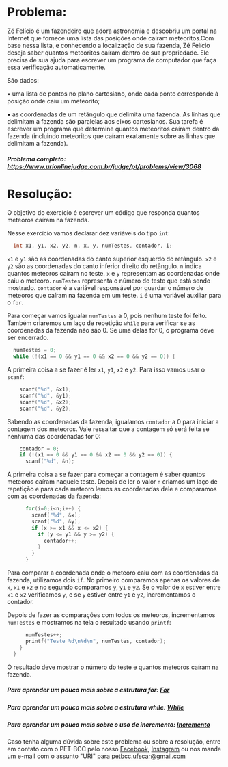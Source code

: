 # Problema:
Zé Felício é um fazendeiro que adora astronomia e descobriu um portal na Internet que fornece uma lista das posições onde caíram meteoritos.Com base nessa lista, e conhecendo a localização de sua fazenda, Zé Felício deseja saber quantos meteoritos caíram dentro de sua propriedade. Ele precisa de sua ajuda para escrever um programa de computador que faça essa verificação automaticamente.

São dados:

• uma lista de pontos no plano cartesiano, onde cada ponto corresponde à posição onde caiu um meteorito;

• as coordenadas de um retângulo que delimita uma fazenda. As linhas que delimitam a fazenda são paralelas aos eixos cartesianos. Sua tarefa é escrever um programa que determine quantos meteoritos caíram dentro da fazenda (incluindo meteoritos que caíram exatamente sobre as linhas que delimitam a fazenda).

##### Problema completo: https://www.urionlinejudge.com.br/judge/pt/problems/view/3068

# Resolução:

O objetivo do exercício é escrever um código que responda quantos meteoros caíram na fazenda.

Nesse exercício vamos declarar dez variáveis do tipo `int`:
```c
  int x1, y1, x2, y2, n, x, y, numTestes, contador, i;
```
`x1` e `y1` são as coordenadas do canto superior esquerdo do retângulo. `x2` e `y2` são as coordenadas do canto inferior direito do retângulo. `n` indica quantos meteoros caíram no teste. `x` e `y` representam as coordenadas onde caiu o meteoro. `numTestes` representa o número do teste que está sendo mostrado. `contador` é a variável responsável por guardar o número de meteoros que caíram na fazenda em um teste. `i` é uma variável auxiliar para o `for`.

Para começar vamos igualar `numTestes` a 0, pois nenhum teste foi feito. Também criaremos um laço de repetição `while` para verificar se as coordenadas da fazenda não são 0. Se uma delas for 0, o programa deve ser encerrado.
```c
  numTestes = 0;
  while (!(x1 == 0 && y1 == 0 && x2 == 0 && y2 == 0)) {
```
A primeira coisa a se fazer é ler `x1`, `y1`, `x2` e `y2`. Para isso vamos usar o `scanf`:
```c
    scanf("%d", &x1);
    scanf("%d", &y1);
    scanf("%d", &x2);
    scanf("%d", &y2);
```
Sabendo as coordenadas da fazenda, igualamos `contador` a 0 para iniciar a contagem dos meteoros. Vale ressaltar que a contagem só será feita se nenhuma das coordenadas for 0:
```c
    contador = 0;
    if (!(x1 == 0 && y1 == 0 && x2 == 0 && y2 == 0)) {
      scanf("%d", &n);
```
A primeira coisa a se fazer para começar a contagem é saber quantos meteoros caíram naquele teste. Depois de ler o valor `n` criamos um laço de repetição e para cada meteoro lemos as coordenadas dele e comparamos com as coordenadas da fazenda:
```c
      for(i=0;i<n;i++) {
        scanf("%d", &x);
        scanf("%d", &y);
        if (x >= x1 && x <= x2) {
          if (y <= y1 && y >= y2) {
            contador++;
          }
        }
      }
```
Para comparar a coordenada onde o meteoro caiu com as coordenadas da fazenda, utilizamos dois `if`. No primeiro comparamos apenas os valores de `x`, `x1` e `x2` e no segundo comparamos `y`, `y1` e `y2`. Se o valor de `x` estiver entre `x1` e `x2` verificamos `y`, e se `y` estiver entre `y1` e `y2`, incrementamos o contador.

Depois de fazer as comparações com todos os meteoros, incrementamos `numTestes` e mostramos na tela o resultado usando `printf`:
```c
      numTestes++;
      printf("Teste %d\n%d\n", numTestes, contador);
    }
  }
```
O resultado deve mostrar o número do teste e quantos meteoros caíram na fazenda.

##### Para aprender um pouco mais sobre a estrutura for: [For](http://linguagemc.com.br/a-estrutura-de-repeticao-for-em-c/)
##### Para aprender um pouco mais sobre a estrutura while: [While](http://linguagemc.com.br/o-comando-while-em-c/)
##### Para aprender um pouco mais sobre o uso de incremento: [Incremento](http://linguagemc.com.br/operadores-de-auto-incremento-e-auto-decremento/)

Caso tenha alguma dúvida sobre este problema ou sobre a resolução, entre em contato com o PET-BCC pelo nosso
[Facebook](https://www.facebook.com/petbcc/),
[Instagram](https://www.instagram.com/petbcc.ufscar/)
ou nos mande um e-mail com o assunto "URI" para  petbcc.ufscar@gmail.com
